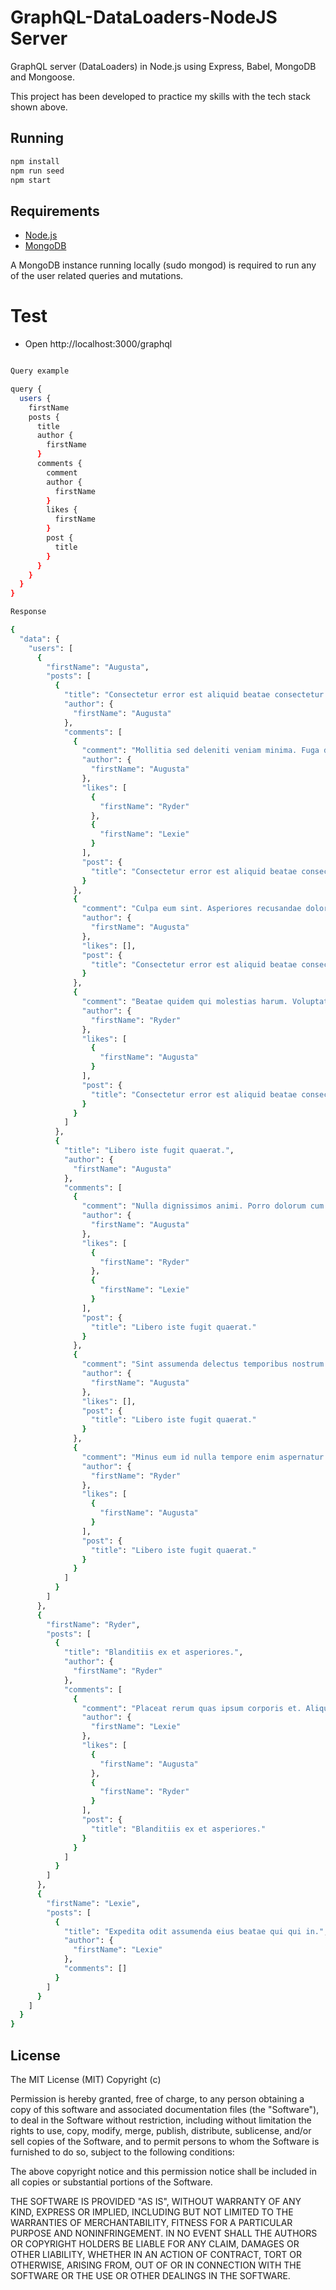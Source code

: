 # GraphQL-DataLoaders-NodeJS Server

GraphQL server (DataLoaders) in Node.js using Express, Babel, MongoDB and Mongoose.

This project has been developed to practice my skills with the tech stack shown above.

## Running


```bash
npm install
npm run seed
npm start
```

## Requirements

* [Node.js](http://nodejs.org/)
* [MongoDB](https://www.mongodb.org/) 

A MongoDB instance running locally (sudo mongod) is required to run any of the user related queries and mutations.

# Test

* Open http://localhost:3000/graphql

```bash

Query example

query {
  users {
    firstName
    posts {
      title
      author {
        firstName
      }
      comments {
        comment
        author {
          firstName
        }
        likes {
          firstName
        }
        post {
          title
        }
      }
    }
  }
}

Response

{
  "data": {
    "users": [
      {
        "firstName": "Augusta",
        "posts": [
          {
            "title": "Consectetur error est aliquid beatae consectetur debitis in.",
            "author": {
              "firstName": "Augusta"
            },
            "comments": [
              {
                "comment": "Mollitia sed deleniti veniam minima. Fuga dolorem corporis rerum esse quia. Fugit quia dolorem reiciendis maiores et praesentium. Quis in laboriosam eveniet ex et aut quibusdam a. Ipsam et maiores necessitatibus. Sunt aspernatur id rem vero dolorem.\n \rCorrupti nam omnis enim qui eius neque. Amet facilis nihil maxime delectus quo libero. Consectetur totam sed sit architecto. Est tempore quo quia reiciendis vel quia est voluptas. Laborum quos aut aut labore natus. Et aperiam facere.\n \rExpedita praesentium rerum architecto. Aliquid voluptatibus dolorem aut quis rerum nihil consequatur minima. Voluptate sit iusto mollitia ut aut voluptas. Consequatur vero nemo ut neque. Pariatur earum vel voluptatem libero quia ut. Suscipit voluptatem veritatis asperiores unde et doloribus ea minus dolor.",
                "author": {
                  "firstName": "Augusta"
                },
                "likes": [
                  {
                    "firstName": "Ryder"
                  },
                  {
                    "firstName": "Lexie"
                  }
                ],
                "post": {
                  "title": "Consectetur error est aliquid beatae consectetur debitis in."
                }
              },
              {
                "comment": "Culpa eum sint. Asperiores recusandae dolores est sapiente voluptatem expedita. Dolorum cum qui ut in id deleniti. Pariatur voluptatibus qui magnam delectus earum impedit adipisci quis. Veritatis pariatur non et nostrum aut autem.\n \rQui sit nam soluta magnam facere inventore ea voluptatem officiis. Inventore nostrum molestias numquam odit. Et repellendus occaecati. Aut ipsum porro culpa vel. Aut non aspernatur non expedita aut unde autem rerum. Reiciendis rerum adipisci et.\n \rCorrupti sint atque pariatur. Sit facere expedita nisi id excepturi quia est culpa. Dolorem sequi voluptatem amet. Assumenda magni nihil quia sit quia.",
                "author": {
                  "firstName": "Augusta"
                },
                "likes": [],
                "post": {
                  "title": "Consectetur error est aliquid beatae consectetur debitis in."
                }
              },
              {
                "comment": "Beatae quidem qui molestias harum. Voluptatem et dolores et quisquam saepe. Officia odit explicabo quibusdam totam.\n \rEt culpa tenetur reprehenderit quia odit dolor quia sequi. Laborum assumenda qui et tenetur sit minus eveniet. Natus cupiditate ipsum voluptatem totam omnis quos et. Ut blanditiis repellat ratione similique animi reprehenderit.\n \rNeque voluptatem nihil quaerat qui voluptatibus odit. Et voluptatem quo ab sint iste dignissimos itaque consequatur aliquam. Hic suscipit ducimus laudantium temporibus harum dolores veniam ex quo.",
                "author": {
                  "firstName": "Ryder"
                },
                "likes": [
                  {
                    "firstName": "Augusta"
                  }
                ],
                "post": {
                  "title": "Consectetur error est aliquid beatae consectetur debitis in."
                }
              }
            ]
          },
          {
            "title": "Libero iste fugit quaerat.",
            "author": {
              "firstName": "Augusta"
            },
            "comments": [
              {
                "comment": "Nulla dignissimos animi. Porro dolorum cum vitae dolores qui itaque est enim iure. Optio ut soluta. Fugiat quos natus minus temporibus magni deserunt. Dolores dolor dolor quam eius quasi culpa. Ut ipsum nisi.\n \rLaborum quia eum. Est magnam voluptate est ducimus et aut. Ullam quaerat debitis facere sit.\n \rDoloribus dolor quo illo. Odio aut ut quaerat asperiores debitis molestiae. Ipsum at et quia occaecati veniam aut non provident.",
                "author": {
                  "firstName": "Augusta"
                },
                "likes": [
                  {
                    "firstName": "Ryder"
                  },
                  {
                    "firstName": "Lexie"
                  }
                ],
                "post": {
                  "title": "Libero iste fugit quaerat."
                }
              },
              {
                "comment": "Sint assumenda delectus temporibus nostrum tempora. Temporibus a sit omnis corporis occaecati. Placeat iste iste eius aut at enim temporibus. Adipisci rem soluta dolore placeat repellat qui quidem mollitia provident. Commodi accusamus exercitationem cum enim.\n \rReprehenderit voluptatum eos velit rerum. Tempora maxime eos voluptas. Culpa debitis sapiente debitis earum magnam. Enim ad amet culpa incidunt. Quo quo aspernatur. Dolorem asperiores culpa voluptatem maiores officia dolores quas modi sed.\n \rUnde consequatur aut sunt. Sunt rerum voluptatem praesentium rerum perspiciatis id soluta. Et voluptates quia odit quisquam deleniti.",
                "author": {
                  "firstName": "Augusta"
                },
                "likes": [],
                "post": {
                  "title": "Libero iste fugit quaerat."
                }
              },
              {
                "comment": "Minus eum id nulla tempore enim aspernatur ut voluptatibus voluptatem. Recusandae vero inventore ducimus harum quidem assumenda consequatur. Esse vitae ab recusandae dolores officia illo praesentium qui. Laboriosam aut perspiciatis. Cum velit fuga magni totam id. Neque et officia magnam corrupti officiis omnis.\n \rIncidunt in nam ab suscipit fugit ducimus voluptatem aspernatur. Necessitatibus perspiciatis tenetur voluptas quia explicabo. Sunt voluptas earum. Quam impedit sint hic ipsa accusantium dicta voluptas nam pariatur.\n \rEnim explicabo reprehenderit et quas ut est autem aperiam. Voluptates porro dignissimos. A facilis assumenda quae dolor voluptates dolore eveniet. Quaerat natus consectetur omnis. Accusamus et omnis magni rem ullam vero ea voluptatem. Sapiente modi vel nihil vitae ipsam ratione dolor.",
                "author": {
                  "firstName": "Ryder"
                },
                "likes": [
                  {
                    "firstName": "Augusta"
                  }
                ],
                "post": {
                  "title": "Libero iste fugit quaerat."
                }
              }
            ]
          }
        ]
      },
      {
        "firstName": "Ryder",
        "posts": [
          {
            "title": "Blanditiis ex et asperiores.",
            "author": {
              "firstName": "Ryder"
            },
            "comments": [
              {
                "comment": "Placeat rerum quas ipsum corporis et. Aliquam ab non eligendi sunt officia velit nesciunt quod. Vel repellendus nam eos voluptatem omnis aut necessitatibus non earum. Et pariatur quos non quo consequatur incidunt. A velit a quibusdam nihil est quaerat quos reiciendis. Expedita quasi delectus dolor temporibus aut eligendi.\n \rVoluptate magni ullam voluptatibus. Nemo reiciendis velit ipsa dolorem non dolorem et magni possimus. Eligendi qui voluptatibus facere nulla eos quisquam vitae. At qui sint similique quos accusamus natus. Aliquid minima id et magnam et animi cupiditate illo deserunt. Tenetur incidunt sapiente in fugit eveniet beatae excepturi.\n \rExpedita sint et. Perspiciatis quia facilis. Et porro atque quae optio. Aut alias illo minima accusamus.",
                "author": {
                  "firstName": "Lexie"
                },
                "likes": [
                  {
                    "firstName": "Augusta"
                  },
                  {
                    "firstName": "Ryder"
                  }
                ],
                "post": {
                  "title": "Blanditiis ex et asperiores."
                }
              }
            ]
          }
        ]
      },
      {
        "firstName": "Lexie",
        "posts": [
          {
            "title": "Expedita odit assumenda eius beatae qui qui in.",
            "author": {
              "firstName": "Lexie"
            },
            "comments": []
          }
        ]
      }
    ]
  }
}

```

## License

The MIT License (MIT) Copyright (c)

Permission is hereby granted, free of charge, to any person obtaining a copy of this software and associated documentation files (the "Software"), to deal in the Software without restriction, including without limitation the rights to use, copy, modify, merge, publish, distribute, sublicense, and/or sell copies of the Software, and to permit persons to whom the Software is furnished to do so, subject to the following conditions:

The above copyright notice and this permission notice shall be included in all copies or substantial portions of the Software.

THE SOFTWARE IS PROVIDED "AS IS", WITHOUT WARRANTY OF ANY KIND, EXPRESS OR IMPLIED, INCLUDING BUT NOT LIMITED TO THE WARRANTIES OF MERCHANTABILITY, FITNESS FOR A PARTICULAR PURPOSE AND NONINFRINGEMENT. IN NO EVENT SHALL THE AUTHORS OR COPYRIGHT HOLDERS BE LIABLE FOR ANY CLAIM, DAMAGES OR OTHER LIABILITY, WHETHER IN AN ACTION OF CONTRACT, TORT OR OTHERWISE, ARISING FROM, OUT OF OR IN CONNECTION WITH THE SOFTWARE OR THE USE OR OTHER DEALINGS IN THE SOFTWARE.
